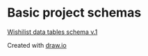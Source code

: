 # Basic project schemas

[Wishilist data tables schema v.1](/docs/schemas/wl_schema.drawio)

Created with [draw.io](https://app.diagrams.net/)
